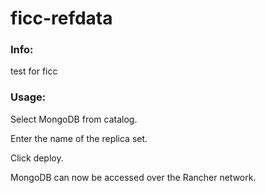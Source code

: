 # ficc-refdata


### Info:

test for ficc
 
 
### Usage:

 Select MongoDB from catalog. 
 
 Enter the name of the replica set.
 
 Click deploy.
 
 MongoDB can now be accessed over the Rancher network.